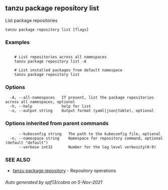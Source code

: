 ## tanzu package repository list

List package repositories

```
tanzu package repository list [flags]
```

### Examples

```

    # List repositories across all namespaces 	
    tanzu package repository list -A
	
    # List installed packages from default namespace	
    tanzu package repository list
```

### Options

```
  -A, --all-namespaces   If present, list the package repositories across all namespaces, optional
  -h, --help             help for list
  -o, --output string    Output format (yaml|json|table), optional
```

### Options inherited from parent commands

```
      --kubeconfig string   The path to the kubeconfig file, optional
  -n, --namespace string    Namespace for repository command, optional (default "default")
      --verbose int32       Number for the log level verbosity(0-9)
```

### SEE ALSO

* [tanzu package repository](tanzu_package_repository.md)	 - Repository operations

###### Auto generated by spf13/cobra on 5-Nov-2021
